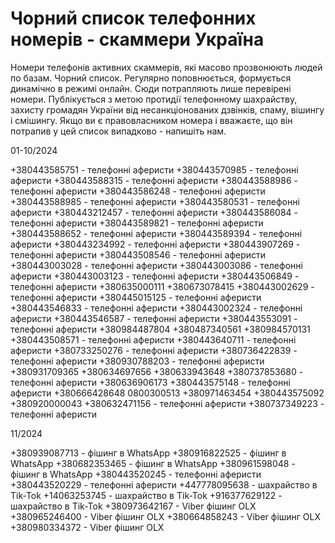 # Чорний список телефонних номерів - скаммери Україна

Номери телефонів активних скаммерів, які масово прозвонюють людей по базам. Чорний список. Регулярно поповнюється, формується динамічно в режимі онлайн. Сюди потрапляють лише перевірені номери. Публікується з метою протидії телефонному шахрайству, захисту громадян України від несанкціонованих дзвінків, спаму, вішингу і смішингу. Якщо ви є правовласником номера і вважаєте, що він потрапив у цей список випадково - напишіть нам.

01-10/2024

+380443585751 - телефонні аферисти
+380443570985 - телефонні аферисти
+380443588315 - телефонні аферисти
+380443588986 - телефонні аферисти
+380443586248 - телефонні аферисти
+380443588985 - телефонні аферисти
+380443580531 - телефонні аферисти
+380443212457 - телефонні аферисти
+380443586084 - телефонні аферисти
+380443589821 - телефонні аферисти
+380443588652 - телефонні аферисти
+380443589394 - телефонні аферисти
+380443234992 - телефонні аферисти
+380443907269 - телефонні аферисти
+380443508546 - телефонні аферисти
+380443003028 - телефонні аферисти
+380443003086 - телефонні аферисти
+380443003123 - телефонні аферисти
+380443506849 - телефонні аферисти
+380635000111
+380673078415
+380443002629 - телефонні аферисти
+380445015125 - телефонні аферисти
+380443546833 - телефонні аферисти
+380443002324 - телефонні аферисти
+380443546587 - телефонні аферисти
+380443553091 - телефонні аферисти
+380984487804
+380487340561
+380984570131
+380443508571 - телефонні аферисти
+380443640711 - телефонні аферисти
+380733250276 - телефонні аферисти
+380736422839 - телефонні аферисти
+380930788203 - телефонні аферисти
+380931709365
+380634697656
+380633943648
+380737853680 - телефонні аферисти
+380636906173
+380443575148 - телефонні аферисти
+380666428648
0800300513
+380971463454
+380443575092
+380920000043
+380632471156 - телефонні аферисти
+380737349223 - телефонні аферисти

11/2024

+380939087713 - фішинг в WhatsApp
+380916822525 - фішинг в WhatsApp
+380682353465 - фішинг в WhatsApp
+380961598048 - фішинг в WhatsApp
+380443520245 - телефонні аферисти
+380443520229 - телефонні аферисти
+447778095638 - шахрайство в Tik-Tok
+14063253745 - шахрайство в Tik-Tok
+916377629122 - шахрайство в Tik-Tok
+380973642167 - Viber фішинг OLX
+380965246400 - Viber фішинг OLX
+380664858243 - Viber фішинг OLX
+380980334372 - Viber фішинг OLX
